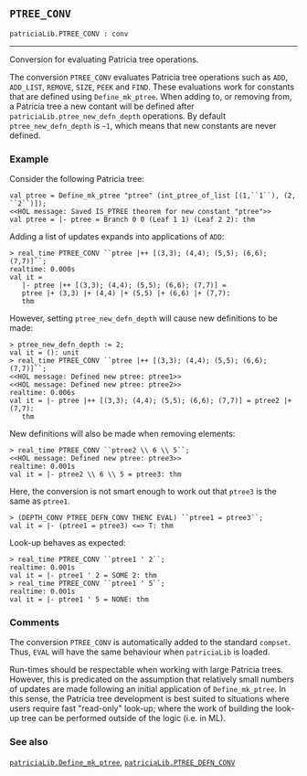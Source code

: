 ## `PTREE_CONV`

``` hol4
patriciaLib.PTREE_CONV : conv
```

------------------------------------------------------------------------

Conversion for evaluating Patricia tree operations.

The conversion `PTREE_CONV` evaluates Patricia tree operations such as
`ADD`, `ADD_LIST`, `REMOVE`, `SIZE`, `PEEK` and `FIND`. These
evaluations work for constants that are defined using `Define_mk_ptree`.
When adding to, or removing from, a Patricia tree a new contant will be
defined after `patriciaLib.ptree_new_defn_depth` operations. By default
`ptree_new_defn_depth` is `~1`, which means that new constants are never
defined.

### Example

Consider the following Patricia tree:

``` hol4
val ptree = Define_mk_ptree "ptree" (int_ptree_of_list [(1,``1``), (2, ``2``)]);
<<HOL message: Saved IS_PTREE theorem for new constant "ptree">>
val ptree = |- ptree = Branch 0 0 (Leaf 1 1) (Leaf 2 2): thm
```

Adding a list of updates expands into applications of `ADD`:

``` hol4
> real_time PTREE_CONV ``ptree |++ [(3,3); (4,4); (5,5); (6,6); (7,7)]``;
realtime: 0.000s
val it =
   |- ptree |++ [(3,3); (4,4); (5,5); (6,6); (7,7)] =
   ptree |+ (3,3) |+ (4,4) |+ (5,5) |+ (6,6) |+ (7,7):
   thm
```

However, setting `ptree_new_defn_depth` will cause new definitions to be
made:

``` hol4
> ptree_new_defn_depth := 2;
val it = (): unit
> real_time PTREE_CONV ``ptree |++ [(3,3); (4,4); (5,5); (6,6); (7,7)]``;
<<HOL message: Defined new ptree: ptree1>>
<<HOL message: Defined new ptree: ptree2>>
realtime: 0.006s
val it = |- ptree |++ [(3,3); (4,4); (5,5); (6,6); (7,7)] = ptree2 |+ (7,7):
   thm
```

New definitions will also be made when removing elements:

``` hol4
> real_time PTREE_CONV ``ptree2 \\ 6 \\ 5``;
<<HOL message: Defined new ptree: ptree3>>
realtime: 0.001s
val it = |- ptree2 \\ 6 \\ 5 = ptree3: thm
```

Here, the conversion is not smart enough to work out that `ptree3` is
the same as `ptree1`.

``` hol4
> (DEPTH_CONV PTREE_DEFN_CONV THENC EVAL) ``ptree1 = ptree3``;
val it = |- (ptree1 = ptree3) <=> T: thm
```

Look-up behaves as expected:

``` hol4
> real_time PTREE_CONV ``ptree1 ' 2``;
realtime: 0.001s
val it = |- ptree1 ' 2 = SOME 2: thm
> real_time PTREE_CONV ``ptree1 ' 5``;
realtime: 0.001s
val it = |- ptree1 ' 5 = NONE: thm
```

### Comments

The conversion `PTREE_CONV` is automatically added to the standard
`compset`. Thus, `EVAL` will have the same behaviour when `patriciaLib`
is loaded.

Run-times should be respectable when working with large Patricia trees.
However, this is predicated on the assumption that relatively small
numbers of updates are made following an initial application of
`Define_mk_ptree`. In this sense, the Patricia tree development is best
suited to situations where users require fast "read-only" look-up; where
the work of building the look-up tree can be performed outside of the
logic (i.e. in ML).

### See also

[`patriciaLib.Define_mk_ptree`](#patriciaLib.Define_mk_ptree),
[`patriciaLib.PTREE_DEFN_CONV`](#patriciaLib.PTREE_DEFN_CONV)

